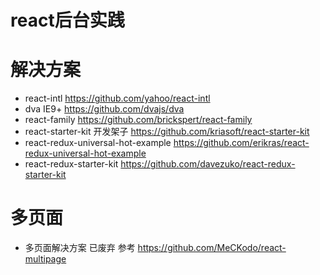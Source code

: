 # react后台实践

# 解决方案

- react-intl https://github.com/yahoo/react-intl
- dva IE9+ <https://github.com/dvajs/dva>
- react-family <https://github.com/brickspert/react-family>
- react-starter-kit 开发架子 <https://github.com/kriasoft/react-starter-kit>
- react-redux-universal-hot-example https://github.com/erikras/react-redux-universal-hot-example
- react-redux-starter-kit https://github.com/davezuko/react-redux-starter-kit

# 多页面

- 多页面解决方案 已废弃 参考 <https://github.com/MeCKodo/react-multipage> 